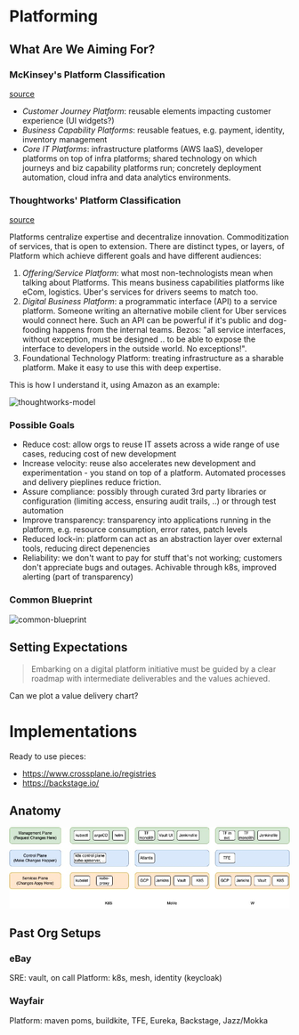# Platforming

## What Are We Aiming For?

### McKinsey's Platform Classification 

[source](https://www.mckinsey.com/capabilities/mckinsey-digital/our-insights/the-platform-play-how-to-operate-like-a-tech-company)

* _Customer Journey Platform_: reusable elements impacting customer experience (UI widgets?)
* _Business Capability Platforms_: reusable featues, e.g. payment, identity, inventory management
* _Core IT Platforms_: infrastructure platforms (AWS IaaS), developer platforms on top of infra platforms; shared technology on which journeys and biz capability platforms run; concretely deployment automation, cloud infra and data analytics environments.

### Thoughtworks' Platform Classification

[source](https://www.thoughtworks.com/en-de/insights/blog/platform-tech-strategy-three-layers)

Platforms centralize expertise and decentralize innovation. Commoditization of services, that is open to extension.
There are distinct types, or layers, of Platform which achieve different goals and have different audiences:

1. _Offering/Service Platform_: what most non-technologists mean when talking about Platforms. This means business capabilities platforms like eCom, logistics. Uber's services for drivers seems to match too.
2. _Digital Business Platform_: a programmatic interface (API) to a service platform. Someone writing an alternative mobile client for Uber services would connect here. Such an API can be powerful if it's public and dog-fooding happens from the internal teams. Bezos: "all service interfaces, without exception, must be designed .. to be able to expose the interface to developers in the outside world. No exceptions!".
3. Foundational Technology Platform: treating infrastructure as a sharable platform. Make it easy to use this with deep expertise. 

This is how I understand it, using Amazon as an example:

![thoughtworks-model](https://github.com/user-attachments/assets/37966fb1-586e-499f-a817-9a1132ba0c01)

### Possible Goals 

* Reduce cost: allow orgs to reuse IT assets across a wide range of use cases, reducing cost of new development
* Increase velocity: reuse also accelerates new development and experimentation - you stand on top of a platform. Automated processes and delivery pieplines reduce friction.
* Assure compliance: possibly through curated 3rd party libraries or configuration (limiting access, ensuring audit trails, ..) or through test automation
* Improve transparency: transparency into applications running in the platform, e.g. resource consumption, error rates, patch levels
* Reduced lock-in: platform can act as an abstraction layer over external tools, reducing direct depenencies
* Reliability: we don't want to pay for stuff that's not working; customers don't appreciate bugs and outages. Achivable through k8s, improved alerting (part of transparency)

### Common Blueprint

![common-blueprint](https://github.com/user-attachments/assets/b71e6c92-ee09-4c2c-82e5-7c8bf48d2fb8)

## Setting Expectations

> Embarking on a digital platform initiative must be guided by a clear roadmap with intermediate deliverables and the values achieved.

Can we plot a value delivery chart?

# Implementations

Ready to use pieces:
* <https://www.crossplane.io/registries>
* <https://backstage.io/>

## Anatomy

![Anatomy](./platform_anatomy.jpg)

## Past Org Setups

### eBay

SRE: vault, on call
Platform: k8s, mesh, identity (keycloak)

### Wayfair

Platform: maven poms, buildkite, TFE, Eureka, Backstage, Jazz/Mokka
